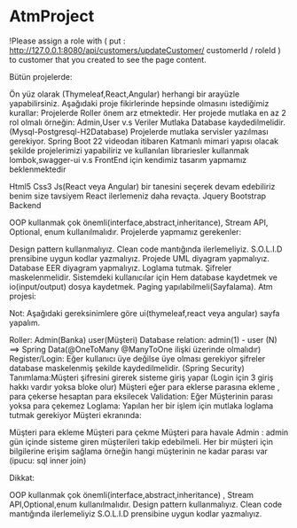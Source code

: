 # AtmProject

!Please assign a role with ( put : http://127.0.0.1:8080/api/customers/updateCustomer/ customerId / roleId ) to customer that you created to see the page content.


Bütün projelerde:

Ön yüz olarak (Thymeleaf,React,Angular) herhangi bir arayüzle yapabilirsiniz.
Aşağıdaki proje fikirlerinde hepsinde olmasını istediğimiz kurallar:
Projelerde Roller önem arz etmektedir. Her projede mutlaka en az 2 rol olmalı örneğin: Admin,User v.s
Veriler Mutlaka Database kaydedilmelidir. (Mysql-Postgresql-H2Database)
Projelerde mutlaka servisler yazılması gerekiyor.
Spring Boot 22 videodan itibaren Katmanlı mimari yapısı olacak şekilde projelerimizi yapabiliriz ve kullanılan librariesler kullanmak lombok,swagger-ui v.s
FrontEnd için kendimiz tasarım yapmamız beklenmektedir

Html5
Css3
Js(React veya Angular) bir tanesini seçerek devam edebiliriz benim size tavsiyem React ilerlemeniz daha revaçta.
Jquery
Bootstrap
Backend

OOP kullanmak çok önemli(interface,abstract,inheritance), Stream API, Optional, enum kullanılmalıdır.
Projelerde yapmamız gerekenler:

Design pattern kullanmalıyız.
Clean code mantığında ilerlemeliyiz.
S.O.L.I.D prensibine uygun kodlar yazmalıyız.
Projede UML diyagram yapmalıyız.
Database EER diyagram yapmalıyız.
Loglama tutmak.
Şifreler maskelenmelidir.
Sistemdeki kullanıcılar için Hem database kaydetmek ve io(input/output) dosya kaydetmek.
Paging yapılabilmeli(Sayfalama).
Atm projesi:

Not: Aşağıdaki gereksinimlere göre ui(thymeleaf,react veya angular) sayfa yapalım.

Roller: Admin(Banka) user(Müşteri)
Database relation: admin(1) - user (N) ==> Spring Data(@OneToMany @ManyToOne ilişki üzerinde olmalıdır)
Register/Login: Eğer kullanıcı üye değilse üye olması gerekiyor şifreler database maskelenmiş şekilde kaydedilmelidir. (Spring Security)
Tanımlama:Müşteri şifresini girerek sisteme giriş yapar (Login için 3 giriş hakkı vardır yoksa bloke olur)
Müşteri eğer para eklerse parasına ekleme , para çekerse hesaptan para eksilecek
Validation: Eğer Müşterinin parası yoksa para çekemez
Loglama: Yapılan her bir işlem için mutlaka loglama tutmak gerekiyor
Müşteri ekranında:

Müşteri para ekleme
Müşteri para çekme
Müşteri para havale
Admin : admin gün içinde sisteme giren müşterileri takip edebilmeli. Her bir müşteri için bilgilerine erişim sağlama örneğin hangi müşterinin ne kadar parası var (ipucu: sql inner join)

Dikkat:

OOP kullanmak çok önemli(interface,abstract,inheritance) , Stream API,Optional,enum kullanılmalıdır.
Design pattern kullanmalıyız.
Clean code mantığında ilerlemeliyiz
S.O.L.I.D prensibine uygun kodlar yazmalıyız.
